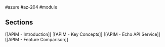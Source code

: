 #azure #az-204 #module 

## Sections
[[APIM - Introduction]]
[[APIM - Key Concepts]]
[[APIM - Echo API Service]]
[[APIM - Feature Comparison]]